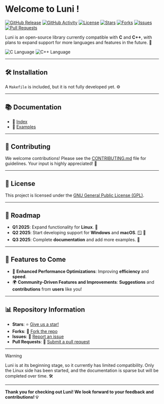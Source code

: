 # Welcome to Luni !

[![GitHub Release](https://img.shields.io/github/release/7klu/luni.svg?style=flat-square)](https://github.com/7klu/luni/releases)
[![GitHub Activity](https://img.shields.io/github/commit-activity/m/7klu/luni.svg?style=flat-square)](https://github.com/7klu/luni/commits)
[![License](https://img.shields.io/badge/license-GPL-blue.svg?style=flat-square)](LICENSE.md) 
[![Stars](https://img.shields.io/github/stars/7klu/luni?style=flat-square)](https://github.com/7klu/luni/stargazers)
[![Forks](https://img.shields.io/github/forks/7klu/luni?style=flat-square)](https://github.com/7klu/luni/network/members)
[![Issues](https://img.shields.io/github/issues/7klu/luni.svg?style=flat-square)](https://github.com/7klu/luni/issues)
[![Pull Requests](https://img.shields.io/github/issues-pr/7klu/luni.svg?style=flat-square)](https://github.com/7klu/luni/pulls)

Luni is an open-source library currently compatible with **C** and **C++**, with plans to expand support for more languages and features in the future. 🚀

![C Language](https://img.shields.io/badge/C-0a84ff?style=for-the-badge&logo=c&logoColor=white)
![C++ Language](https://img.shields.io/badge/C++-00599c?style=for-the-badge&logo=c%2B%2B&logoColor=white)

---

## 🛠️ Installation
A `Makefile` is included, but it is not fully developed yet. ⚙️

---

## 📚 Documentation
- 📖 [Index](docs/index.md)
- 📂 [Examples](examples/)

---

## 🤝 Contributing
We welcome contributions! Please see the [CONTRIBUTING.md](CONTRIBUTING.md) file for guidelines. Your input is highly appreciated! 🙌

---

## 📜 License
This project is licensed under the [GNU General Public License (GPL)](LICENSE). 

---

## 📅 Roadmap
- **Q1 2025**: Expand functionality for **Linux**. 🐧
- **Q2 2025**: Start developing support for **Windows** and **macOS**. 🪟 🍏
- **Q3 2025**: Complete **documentation** and add more examples. 📜

---

## 🌟 Features to Come
- 🚀 **Enhanced Performance Optimizations**: Improving **efficiency** and **speed**.
- 🌍 **Community-Driven Features and Improvements**: **Suggestions** and **contributions** from **users** like you!

---

## 📊 Repository Information
- **Stars**: ⭐ [Give us a star!](https://github.com/7klu/luni)
- **Forks**: 🍴 [Fork the repo](https://github.com/7klu/luni/fork)
- **Issues**: 🐛 [Report an issue](https://github.com/7klu/luni/issues)
- **Pull Requests**: 🔄 [Submit a pull request](https://github.com/7klu/luni/pulls)

---

> [!WARNING]
> Luni is at its beginning stage, so it currently has limited compatibility. Only the Linux side has been started, and the documentation is sparse but will be completed over time. 🛠️

---

**Thank you for checking out Luni! We look forward to your feedback and contributions! 💡**
